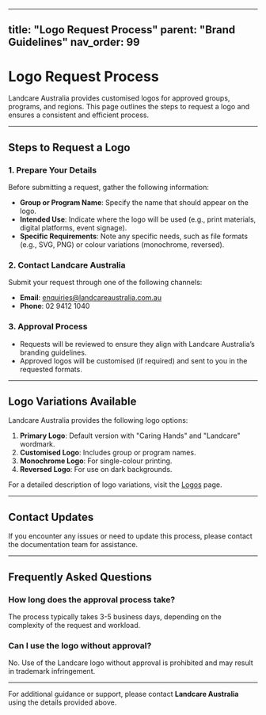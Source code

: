 
---
title: "Logo Request Process"
parent: "Brand Guidelines"
nav_order: 99
---

# Logo Request Process

Landcare Australia provides customised logos for approved groups, programs, and regions. This page outlines the steps to request a logo and ensures a consistent and efficient process.

---

## Steps to Request a Logo
### 1. Prepare Your Details
Before submitting a request, gather the following information:
- **Group or Program Name**: Specify the name that should appear on the logo.
- **Intended Use**: Indicate where the logo will be used (e.g., print materials, digital platforms, event signage).
- **Specific Requirements**: Note any specific needs, such as file formats (e.g., SVG, PNG) or colour variations (monochrome, reversed).

### 2. Contact Landcare Australia
Submit your request through one of the following channels:
- **Email**: enquiries@landcareaustralia.com.au
- **Phone**: 02 9412 1040

### 3. Approval Process
- Requests will be reviewed to ensure they align with Landcare Australia’s branding guidelines.
- Approved logos will be customised (if required) and sent to you in the requested formats.

---

## Logo Variations Available
Landcare Australia provides the following logo options:
1. **Primary Logo**: Default version with "Caring Hands" and "Landcare" wordmark.
2. **Customised Logo**: Includes group or program names.
3. **Monochrome Logo**: For single-colour printing.
4. **Reversed Logo**: For use on dark backgrounds.

For a detailed description of logo variations, visit the [Logos](logos.md) page.

---

## Contact Updates
If you encounter any issues or need to update this process, please contact the documentation team for assistance.

---

## Frequently Asked Questions
### How long does the approval process take?
The process typically takes 3-5 business days, depending on the complexity of the request and workload.

### Can I use the logo without approval?
No. Use of the Landcare logo without approval is prohibited and may result in trademark infringement.

---

For additional guidance or support, please contact **Landcare Australia** using the details provided above.
